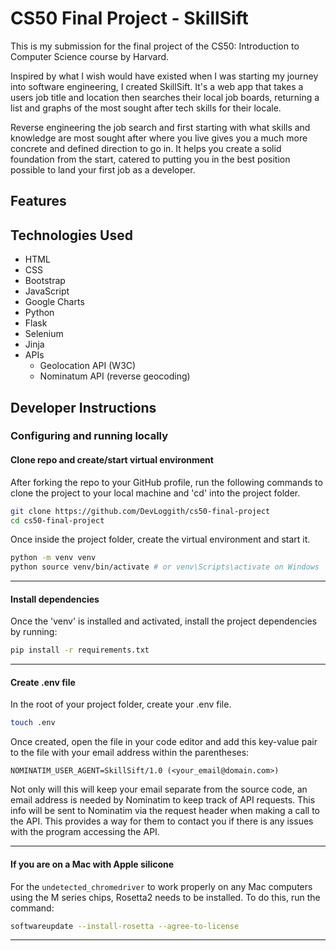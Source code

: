 # CS50 Final Project - SkillSift
This is my submission for the final project of the CS50: Introduction to Computer
Science course by Harvard. 

Inspired by what I wish would have existed when I was starting my journey into
software engineering, I created SkillSift. It's a web app that takes a users job
title and location then searches their local job boards, returning a list and
graphs of the most sought after tech skills for their locale.

Reverse engineering the job search and first starting with what skills and knowledge
are most sought after where you live gives you a much more concrete and defined 
direction to go in. It helps you create a solid foundation from the start, catered
to putting you in the best position possible to land your first job as a developer.

## Features

## Technologies Used
- HTML
- CSS
- Bootstrap
- JavaScript
- Google Charts
- Python
- Flask
- Selenium
- Jinja
- APIs
    - Geolocation API (W3C)
    - Nominatum API (reverse geocoding)

## Developer Instructions
### Configuring and running locally
#### Clone repo and create/start virtual environment
After forking the repo to your GitHub profile, run the following commands to clone the project to your local machine and 'cd' into the project folder.
```bash
git clone https://github.com/DevLoggith/cs50-final-project
cd cs50-final-project
```
Once inside the  project folder, create the virtual environment and start it.
```bash
python -m venv venv
python source venv/bin/activate # or venv\Scripts\activate on Windows
```
<hr/>

#### Install dependencies
Once the 'venv' is installed and activated, install the project dependencies by running:
```bash
pip install -r requirements.txt
```
<hr/>

#### Create .env file
In the root of your project folder, create your .env file.
```bash
touch .env
```
Once created, open the file in your code editor and add this key-value pair to the file with your email address within the parentheses:
```
NOMINATIM_USER_AGENT=SkillSift/1.0 (<your_email@domain.com>)
```
Not only will this will keep your email separate from the source code, an email address is needed by Nominatim to keep track of API requests. This info will be sent to Nominatim via the request header when making a call to the API. This provides a way for them to contact you if there is any issues with the program accessing the API. 
<hr/>

#### If you are on a Mac with Apple silicone
For the `undetected_chromedriver` to work properly on any Mac computers using the
M series chips, Rosetta2 needs to be installed. To do this, run the command:
```bash
softwareupdate --install-rosetta --agree-to-license
```
<hr/>

